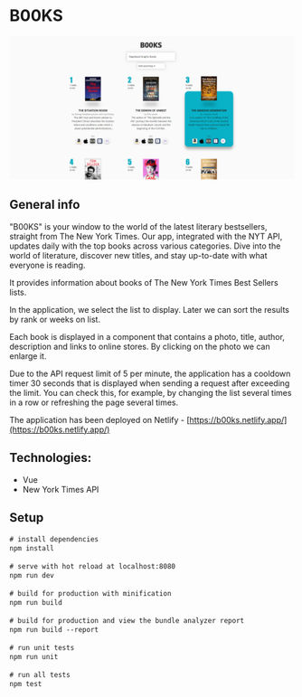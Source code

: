 # B00KS

![App demo](https://raw.githubusercontent.com/kvvasuu/B00KS/main/demo.png "App demo")

## General info

"B00KS" is your window to the world of the latest literary bestsellers, straight from The New York Times. Our app, integrated with the NYT API, updates daily with the top books across various categories. Dive into the world of literature, discover new titles, and stay up-to-date with what everyone is reading.

It provides information about books of The New York Times Best Sellers lists.

In the application, we select the list to display. Later we can sort the results by rank or weeks on list.

Each book is displayed in a component that contains a photo, title, author, description and links to online stores. By clicking on the photo we can enlarge it.

Due to the API request limit of 5 per minute, the application has a cooldown timer 30 seconds that is displayed when sending a request after exceeding the limit.
You can check this, for example, by changing the list several times in a row or refreshing the page several times.

The application has been deployed on Netlify - [https://b00ks.netlify.app/](https://b00ks.netlify.app/)

## Technologies:

- Vue
- New York Times API

## Setup

```
# install dependencies
npm install

# serve with hot reload at localhost:8080
npm run dev

# build for production with minification
npm run build

# build for production and view the bundle analyzer report
npm run build --report

# run unit tests
npm run unit

# run all tests
npm test
```
